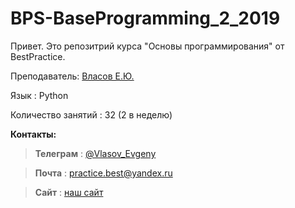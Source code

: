 # BPS-BaseProgramming_2_2019
Привет. Это репозитрий курса "Основы программирования" от BestPractice.

Преподаватель:  [Власов Е.Ю.](https://github.com/vlasove)

Язык : Python

Количество занятий : 32 (2 в неделю)






**Контакты:**

>**Телеграм** : [@Vlasov_Evgeny](https://t.me/Vlasov_Evgeny)

>**Почта** : practice.best@yandex.ru

>**Сайт** : [наш сайт](https://bestpracs.ru/)

